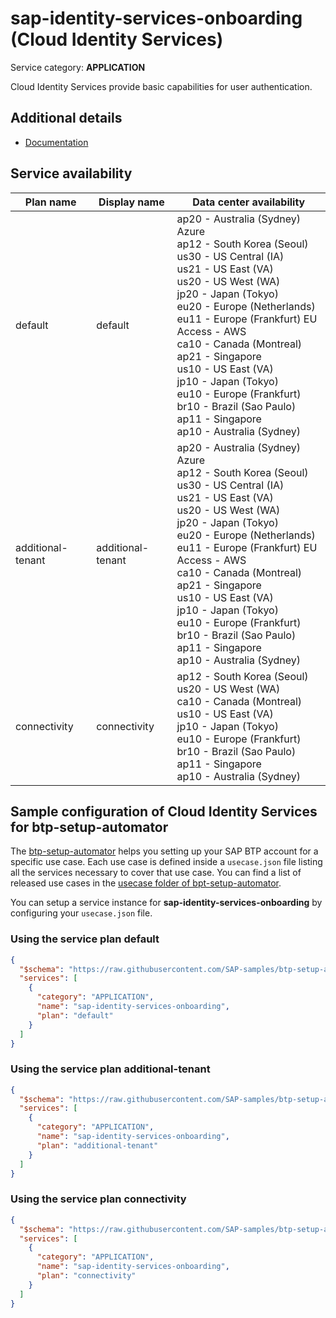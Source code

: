 # **sap-identity-services-onboarding** (Cloud Identity Services)

Service category: **APPLICATION**

Cloud Identity Services provide basic capabilities for user authentication.

## Additional details

- [Documentation](https://help.sap.com/viewer/p/IDENTITY_AUTHENTICATION)

## Service availability

| Plan name | Display name | Data center availability  |
|------|----------------|---------------------------|
|  default  |  default  | ap20 - Australia (Sydney) Azure<br> ap12 - South Korea (Seoul)<br> us30 - US Central (IA)<br> us21 - US East (VA)<br> us20 - US West (WA)<br> jp20 - Japan (Tokyo)<br> eu20 - Europe (Netherlands)<br> eu11 - Europe (Frankfurt) EU Access - AWS<br> ca10 - Canada (Montreal)<br> ap21 - Singapore<br> us10 - US East (VA)<br> jp10 - Japan (Tokyo)<br> eu10 - Europe (Frankfurt)<br> br10 - Brazil (Sao Paulo)<br> ap11 - Singapore<br> ap10 - Australia (Sydney)  |
|  additional-tenant  |  additional-tenant  | ap20 - Australia (Sydney) Azure<br> ap12 - South Korea (Seoul)<br> us30 - US Central (IA)<br> us21 - US East (VA)<br> us20 - US West (WA)<br> jp20 - Japan (Tokyo)<br> eu20 - Europe (Netherlands)<br> eu11 - Europe (Frankfurt) EU Access - AWS<br> ca10 - Canada (Montreal)<br> ap21 - Singapore<br> us10 - US East (VA)<br> jp10 - Japan (Tokyo)<br> eu10 - Europe (Frankfurt)<br> br10 - Brazil (Sao Paulo)<br> ap11 - Singapore<br> ap10 - Australia (Sydney)  |
|  connectivity  |  connectivity  | ap12 - South Korea (Seoul)<br> us20 - US West (WA)<br> ca10 - Canada (Montreal)<br> us10 - US East (VA)<br> jp10 - Japan (Tokyo)<br> eu10 - Europe (Frankfurt)<br> br10 - Brazil (Sao Paulo)<br> ap11 - Singapore<br> ap10 - Australia (Sydney)  |

## Sample configuration of **Cloud Identity Services** for btp-setup-automator

The [btp-setup-automator](https://github.com/SAP-samples/btp-setup-automator) helps you setting up your SAP BTP account for a specific use case. Each use case is defined inside a `usecase.json` file listing all the services necessary to cover that use case. You can find a list of released use cases in the [usecase folder of bpt-setup-automator](https://github.com/SAP-samples/btp-setup-automator/tree/main/usecases).

You can setup a service instance for **sap-identity-services-onboarding** by configuring your `usecase.json` file.

### Using the service plan **default**

```json
{
  "$schema": "https://raw.githubusercontent.com/SAP-samples/btp-setup-automator/main/libs/btpsa-usecase.json",
  "services": [
    {
      "category": "APPLICATION",
      "name": "sap-identity-services-onboarding",
      "plan": "default"
    }
  ]
}
```

### Using the service plan **additional-tenant**

```json
{
  "$schema": "https://raw.githubusercontent.com/SAP-samples/btp-setup-automator/main/libs/btpsa-usecase.json",
  "services": [
    {
      "category": "APPLICATION",
      "name": "sap-identity-services-onboarding",
      "plan": "additional-tenant"
    }
  ]
}
```

### Using the service plan **connectivity**

```json
{
  "$schema": "https://raw.githubusercontent.com/SAP-samples/btp-setup-automator/main/libs/btpsa-usecase.json",
  "services": [
    {
      "category": "APPLICATION",
      "name": "sap-identity-services-onboarding",
      "plan": "connectivity"
    }
  ]
}
```
